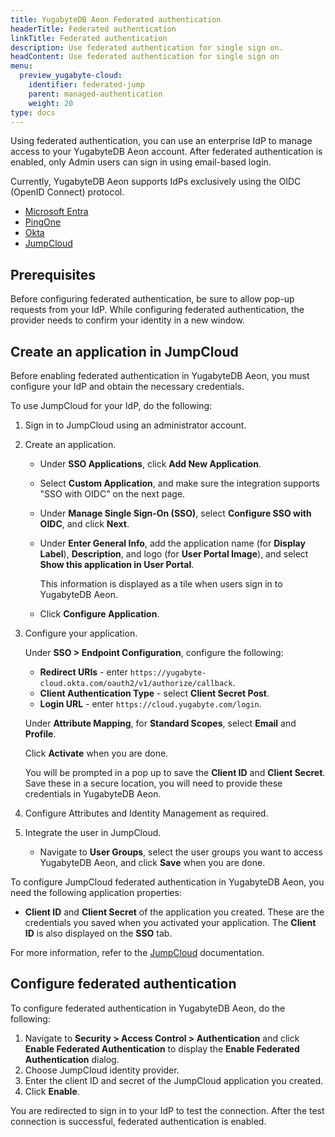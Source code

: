 ```yaml
---
title: YugabyteDB Aeon Federated authentication
headerTitle: Federated authentication
linkTitle: Federated authentication
description: Use federated authentication for single sign on.
headContent: Use federated authentication for single sign on
menu:
  preview_yugabyte-cloud:
    identifier: federated-jump
    parent: managed-authentication
    weight: 20
type: docs
---
```


Using federated authentication, you can use an enterprise IdP to manage access to your YugabyteDB Aeon account. After federated authentication is enabled, only Admin users can sign in using email-based login.

Currently, YugabyteDB Aeon supports IdPs exclusively using the OIDC (OpenID Connect) protocol.

<ul class="nav nav-tabs-alt nav-tabs-yb">
  <li>
    <a href="../federated-entra/" class="nav-link">
      Microsoft Entra
    </a>
  </li>

  <li>
    <a href="../federated-ping/" class="nav-link">
      PingOne
    </a>
  </li>

  <li>
    <a href="../federated-okta/" class="nav-link">
      Okta
    </a>
  </li>

  <li>
    <a href="../federated-jump/" class="nav-link active">
      JumpCloud
    </a>
  </li>
</ul>

## Prerequisites

Before configuring federated authentication, be sure to allow pop-up requests from your IdP. While configuring federated authentication, the provider needs to confirm your identity in a new window.

## Create an application in JumpCloud

Before enabling federated authentication in YugabyteDB Aeon, you must configure your IdP and obtain the necessary credentials.

To use JumpCloud for your IdP, do the following:

1. Sign in to JumpCloud using an administrator account.

1. Create an application.

    - Under **SSO Applications**, click **Add New Application**.
    - Select **Custom Application**, and make sure the integration supports "SSO with OIDC" on the next page.
    - Under **Manage Single Sign-On (SSO)**, select **Configure SSO with OIDC**, and click **Next**.
    - Under **Enter General Info**, add the application name (for **Display Label**), **Description**, and logo (for **User Portal Image**), and select **Show this application in User Portal**.

      This information is displayed as a tile when users sign in to YugabyteDB Aeon.

    - Click **Configure Application**.

1. Configure your application.

    Under **SSO > Endpoint Configuration**, configure the following:

    - **Redirect URIs** - enter `https://yugabyte-cloud.okta.com/oauth2/v1/authorize/callback`.
    - **Client Authentication Type** - select **Client Secret Post**.
    - **Login URL** - enter `https://cloud.yugabyte.com/login`.

    Under **Attribute Mapping**, for **Standard Scopes**, select **Email** and **Profile**.

    Click **Activate** when you are done.

    You will be prompted in a pop up to save the **Client ID** and **Client Secret**. Save these in a secure location, you will need to provide these credentials in YugabyteDB Aeon.

1. Configure Attributes and Identity Management as required.

1. Integrate the user in JumpCloud.

    - Navigate to **User Groups**, select the user groups you want to access YugabyteDB Aeon, and click **Save** when you are done.

To configure JumpCloud federated authentication in YugabyteDB Aeon, you need the following application properties:

- **Client ID** and **Client Secret** of the application you created. These are the credentials you saved when you activated your application. The **Client ID** is also displayed on the **SSO** tab.

For more information, refer to the [JumpCloud](https://jumpcloud.com/support/sso-with-oidc) documentation.

## Configure federated authentication

To configure federated authentication in YugabyteDB Aeon, do the following:

1. Navigate to **Security > Access Control > Authentication** and click **Enable Federated Authentication** to display the **Enable Federated Authentication** dialog.
1. Choose JumpCloud identity provider.
1. Enter the client ID and secret of the JumpCloud application you created.
1. Click **Enable**.

You are redirected to sign in to your IdP to test the connection. After the test connection is successful, federated authentication is enabled.
